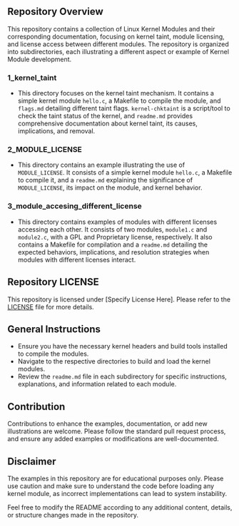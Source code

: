 ## Repository Overview

This repository contains a collection of Linux Kernel Modules and their corresponding documentation, focusing on kernel taint, module licensing, and license access between different modules. The repository is organized into subdirectories, each illustrating a different aspect or example of Kernel Module development.

### 1_kernel_taint
- This directory focuses on the kernel taint mechanism. It contains a simple kernel module `hello.c`, a Makefile to compile the module, and `flags.md` detailing different taint flags. `kernel-chktaint` is a script/tool to check the taint status of the kernel, and `readme.md` provides comprehensive documentation about kernel taint, its causes, implications, and removal.

### 2_MODULE_LICENSE
- This directory contains an example illustrating the use of `MODULE_LICENSE`. It consists of a simple kernel module `hello.c`, a Makefile to compile it, and a `readme.md` explaining the significance of `MODULE_LICENSE`, its impact on the module, and kernel behavior.

### 3_module_accesing_different_license
- This directory contains examples of modules with different licenses accessing each other. It consists of two modules, `module1.c` and `module2.c`, with a GPL and Proprietary license, respectively. It also contains a Makefile for compilation and a `readme.md` detailing the expected behaviors, implications, and resolution strategies when modules with different licenses interact.

## Repository LICENSE
This repository is licensed under [Specify License Here]. Please refer to the [LICENSE](./LICENSE) file for more details.

## General Instructions
- Ensure you have the necessary kernel headers and build tools installed to compile the modules.
- Navigate to the respective directories to build and load the kernel modules.
- Review the `readme.md` file in each subdirectory for specific instructions, explanations, and information related to each module.

## Contribution
Contributions to enhance the examples, documentation, or add new illustrations are welcome. Please follow the standard pull request process, and ensure any added examples or modifications are well-documented.

## Disclaimer
The examples in this repository are for educational purposes only. Please use caution and make sure to understand the code before loading any kernel module, as incorrect implementations can lead to system instability.

Feel free to modify the README according to any additional content, details, or structure changes made in the repository.